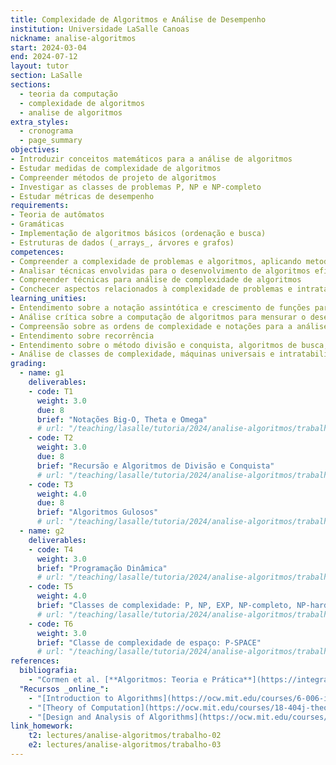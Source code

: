 ```yaml
---
title: Complexidade de Algoritmos e Análise de Desempenho
institution: Universidade LaSalle Canoas
nickname: analise-algoritmos
start: 2024-03-04
end: 2024-07-12
layout: tutor
section: LaSalle
sections:
  - teoria da computação
  - complexidade de algoritmos
  - analise de algoritmos
extra_styles:
  - cronograma
  - page_summary
objectives:
- Introduzir conceitos matemáticos para a análise de algoritmos
- Estudar medidas de complexidade de algoritmos
- Compreender métodos de projeto de algoritmos
- Investigar as classes de problemas P, NP e NP-completo
- Estudar métricas de desempenho
requirements:
- Teoria de autômatos
- Gramáticas
- Implementação de algoritmos básicos (ordenação e busca)
- Estruturas de dados (_arrays_, árvores e grafos)
competences:
- Compreender a complexidade de problemas e algoritmos, aplicando metodologias de cálculo relacionadas para este fim
- Analisar técnicas envolvidas para o desenvolvimento de algoritmos eficientes
- Compreender técnicas para análise de complexidade de algoritmos
- Conchecer aspectos relacionados à complexidade de problemas e intratabilidade
learning_unities:
- Entendimento sobre a notação assintótica e crescimento de funções para a análise de algoritmos
- Análise crítica sobre a computação de algoritmos para mensurar o desempenho destes
- Compreensão sobre as ordens de complexidade e notações para a análise de algotimos
- Entendimento sobre recorrência
- Entendimento sobre o método divisão e conquista, algoritmos de busca, grafos, algoritmos gulosos e programação dinâmica para análise e desenvolminto de algoritmos
- Análise de classes de complexidade, máquinas universais e intratabilidade para análise de problemas
grading:
  - name: g1
    deliverables:
    - code: T1
      weight: 3.0
      due: 8
      brief: "Notações Big-O, Theta e Omega"
      # url: "/teaching/lasalle/tutoria/2024/analise-algoritmos/trabalho-01"
    - code: T2
      weight: 3.0
      due: 8
      brief: "Recursão e Algoritmos de Divisão e Conquista"
      # url: "/teaching/lasalle/tutoria/2024/analise-algoritmos/trabalho-02"
    - code: T3
      weight: 4.0
      due: 8
      brief: "Algoritmos Gulosos"
      # url: "/teaching/lasalle/tutoria/2024/analise-algoritmos/trabalho-03"
  - name: g2
    deliverables:
    - code: T4
      weight: 3.0
      brief: "Programação Dinâmica"
      # url: "/teaching/lasalle/tutoria/2024/analise-algoritmos/trabalho-04"
    - code: T5
      weight: 4.0
      brief: "Classes de complexidade: P, NP, EXP, NP-completo, NP-hard"
      # url: "/teaching/lasalle/tutoria/2024/analise-algoritmos/trabalho-05"
    - code: T6
      weight: 3.0
      brief: "Classe de complexidade de espaço: P-SPACE"
      # url: "/teaching/lasalle/tutoria/2024/analise-algoritmos/trabalho-06"
references:
  bibliografia:
    - "Cormen et al. [**Algoritmos: Teoria e Prática**](https://integrada.minhabiblioteca.com.br/reader/books/9788595158092){:target='_blank'}. Livros Técnicos e Científicos Editora Ltda, 2022."
  "Recursos _online_":
    - "[Introduction to Algorithms](https://ocw.mit.edu/courses/6-006-introduction-to-algorithms-spring-2020/resources/lecture-videos/) MIT OpenCourseWare. 2020. (Também disponíveis os cursos de [2011](https://ocw.mit.edu/courses/6-006-introduction-to-algorithms-fall-2011/) e [2008](https://ocw.mit.edu/courses/6-006-introduction-to-algorithms-spring-2008/).)"
    - "[Theory of Computation](https://ocw.mit.edu/courses/18-404j-theory-of-computation-fall-2020) MIT OpenCourseWare. 2020."
    - "[Design and Analysis of Algorithms](https://ocw.mit.edu/courses/6-046j-design-and-analysis-of-algorithms-spring-2015) MIT OpenCourseWare. 2015."
link_homework:
    t2: lectures/analise-algoritmos/trabalho-02
    e2: lectures/analise-algoritmos/trabalho-03
---
```

